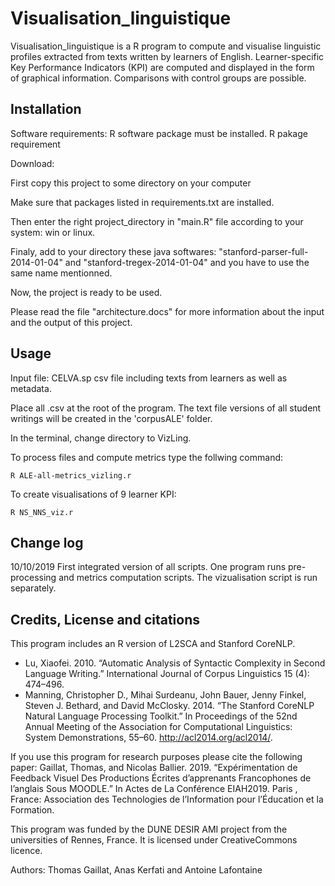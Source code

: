 # Visualisation_linguistique

Visualisation_linguistique is a R program to compute and visualise linguistic profiles extracted from texts written by learners of English. Learner-specific Key Performance Indicators (KPI) are computed and displayed in the form of graphical information. Comparisons with control groups are possible.  



## Installation
Software requirements: 
R software package must be installed. 
R pakage requirement

Download:

First copy this project to some directory on your computer

Make sure that packages listed in requirements.txt are installed.

Then enter the right project_directory in "main.R" file according to your system: win or linux.

Finaly, add to your directory these java softwares: "stanford-parser-full-2014-01-04" and "stanford-tregex-2014-01-04" and you have to use the same name mentionned.

Now, the project is ready to be used.

Please read the file "architecture.docs" for more information about the input and the output of this project.


## Usage
Input file: CELVA.sp csv file including texts from learners as well as metadata.

Place all .csv at the root of the program. The text file versions of all student writings will be created in the 'corpusALE' folder. 

In the terminal, change directory to VizLing.

To process files and compute metrics type the follwing command: 

```
R ALE-all-metrics_vizling.r
```

To create visualisations of 9 learner KPI:
```
R NS_NNS_viz.r
```

## Change log

10/10/2019 
First integrated version of all scripts. One program runs pre-processing and metrics computation scripts. 
The vizualisation script is run separately. 



## Credits, License and citations

This program includes an R version of L2SCA and Stanford CoreNLP. 

- Lu, Xiaofei. 2010. “Automatic Analysis of Syntactic Complexity in Second Language Writing.” International Journal of Corpus Linguistics 15 (4): 474–496.
- Manning, Christopher D., Mihai Surdeanu, John Bauer, Jenny Finkel, Steven J. Bethard, and David McClosky. 2014. “The Stanford CoreNLP Natural Language Processing Toolkit.” In Proceedings of the 52nd Annual Meeting of the Association for Computational Linguistics: System Demonstrations, 55–60. http://acl2014.org/acl2014/.


If you use this program for research purposes please cite the following paper:
Gaillat, Thomas, and Nicolas Ballier. 2019. “Expérimentation de Feedback Visuel Des Productions Écrites d’apprenants Francophones de l’anglais Sous MOODLE.” In Actes de La Conférence EIAH2019. Paris , France: Association des Technologies de l’Information pour l’Éducation et la Formation.



This program was funded by the DUNE DESIR AMI project from the universities of Rennes, France. It is licensed under CreativeCommons licence.

Authors: Thomas Gaillat, Anas Kerfati and Antoine Lafontaine


